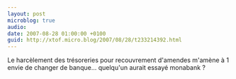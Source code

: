 ```yaml
---
layout: post
microblog: true
audio: 
date: 2007-08-28 01:00:00 +0100
guid: http://xtof.micro.blog/2007/08/28/t233214392.html
---
```

Le harcèlement des trésoreries pour recouvrement d'amendes m'amène à 1 envie de changer de banque... quelqu'un aurait essayé monabank ?
